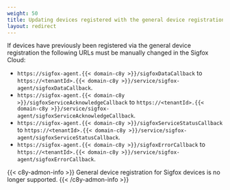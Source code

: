 ```yaml
---
weight: 50
title: Updating devices registered with the general device registration
layout: redirect
---
```


If devices have previously been registered via the general device registration the following URLs must be manually changed in the Sigfox Cloud:

- `https://sigfox-agent.{{< domain-c8y >}}/sigfoxDataCallback` to `https://<tenantId>.{{< domain-c8y >}}/service/sigfox-agent/sigfoxDataCallback`.
- `https://sigfox-agent.{{< domain-c8y >}}/sigfoxServiceAcknowledgeCallback` to `https://<tenantId>.{{< domain-c8y >}}/service/sigfox-agent/sigfoxServiceAcknowledgeCallback`.
- `https://sigfox-agent.{{< domain-c8y >}}/sigfoxServiceStatusCallback` to `https://<tenantId>.{{< domain-c8y >}}/service/sigfox-agent/sigfoxServiceStatusCallback`.
- `https://sigfox-agent.{{< domain-c8y >}}/sigfoxErrorCallback` to `https://<tenantId>.{{< domain-c8y >}}/service/sigfox-agent/sigfoxErrorCallback`.

{{< c8y-admon-info >}}
General device registration for Sigfox devices is no longer supported.
{{< /c8y-admon-info >}}
